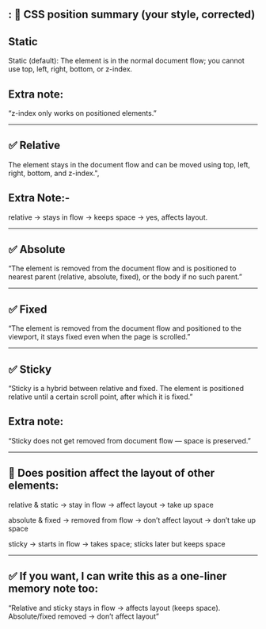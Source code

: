 ## : 🧠 CSS position summary (your style, corrected)

## Static

Static (default): The element is in the normal document flow; you cannot use top, left, right, bottom, or z-index.

## Extra note:

“z-index only works on positioned elements.”

---

## ✅ Relative

The element stays in the document flow and can be moved using top, left, right, bottom, and z-index.",

## Extra Note:-

relative → stays in flow → keeps space → yes, affects layout.

---

## ✅ Absolute

“The element is removed from the document flow and is positioned to nearest parent (relative, absolute, fixed), or the body if no such parent.”

---

## ✅ Fixed

“The element is removed from the document flow and positioned to the viewport, it stays fixed even when the page is scrolled.”

---

## ✅ Sticky

“Sticky is a hybrid between relative and fixed. The element is positioned relative until a certain scroll point, after which it is fixed.”

## Extra note:

“Sticky does not get removed from document flow — space is preserved.”

---

## 🧠 Does position affect the layout of other elements:

relative & static → stay in flow → affect layout → take up space

absolute & fixed → removed from flow → don’t affect layout → don’t take up space

sticky → starts in flow → takes space; sticks later but keeps space

---

## ✅ If you want, I can write this as a one-liner memory note too:

“Relative and sticky stays in flow → affects layout (keeps space). Absolute/fixed removed → don’t affect layout”

